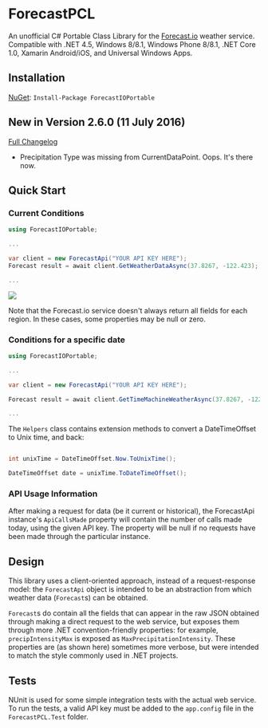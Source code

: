 # ForecastPCL

An unofficial C# Portable Class Library for the [Forecast.io](http://developer.forecast.io) weather service. Compatible with .NET 4.5, Windows 8/8.1, Windows Phone 8/8.1, .NET Core 1.0, Xamarin Android/iOS, and Universal Windows Apps.

## Installation

[NuGet](https://www.nuget.org/packages/ForecastIOPortable/): `Install-Package ForecastIOPortable`

## New in Version 2.6.0 (11 July 2016)
[Full Changelog](CHANGELOG.md)

- Precipitation Type was missing from CurrentDataPoint. Oops. It's there now.

## Quick Start

### Current Conditions

```c#
using ForecastIOPortable;

...

var client = new ForecastApi("YOUR API KEY HERE");
Forecast result = await client.GetWeatherDataAsync(37.8267, -122.423);

...
```

![](https://i.imgur.com/mHhRgKr.png)

Note that the Forecast.io service doesn't always return all fields for each region. In these cases, some properties may be null or zero.

### Conditions for a specific date

```c#
using ForecastIOPortable;

...

var client = new ForecastApi("YOUR API KEY HERE");

Forecast result = await client.GetTimeMachineWeatherAsync(37.8267, -122.423, DateTimeOffset.Now);

...
```

The `Helpers` class contains extension methods to convert a DateTimeOffset to Unix time, and back:

```c#

int unixTime = DateTimeOffset.Now.ToUnixTime();

DateTimeOffset date = unixTime.ToDateTimeOffset();
```

### API Usage Information

After making a request for data (be it current or historical), the ForecastApi instance's `ApiCallsMade` property will contain the number of calls made today, using the given API key. The property will be null if no requests have been made through the particular instance.

## Design

This library uses a client-oriented approach, instead of a request-response model: the `ForecastApi` object is intended to be an abstraction from which weather data (`Forecast`s) can be obtained.

`Forecast`s do contain all the fields that can appear in the raw JSON obtained through making a direct request to the web service, but exposes them through more .NET convention-friendly properties: for example, `precipIntensityMax` is exposed as `MaxPrecipitationIntensity`. These properties are (as shown here) sometimes more verbose, but were intended to match the style commonly used in .NET projects.

## Tests

NUnit is used for some simple integration tests with the actual web service. To run the tests, a valid API key must be added to the `app.config` file in the `ForecastPCL.Test` folder.
